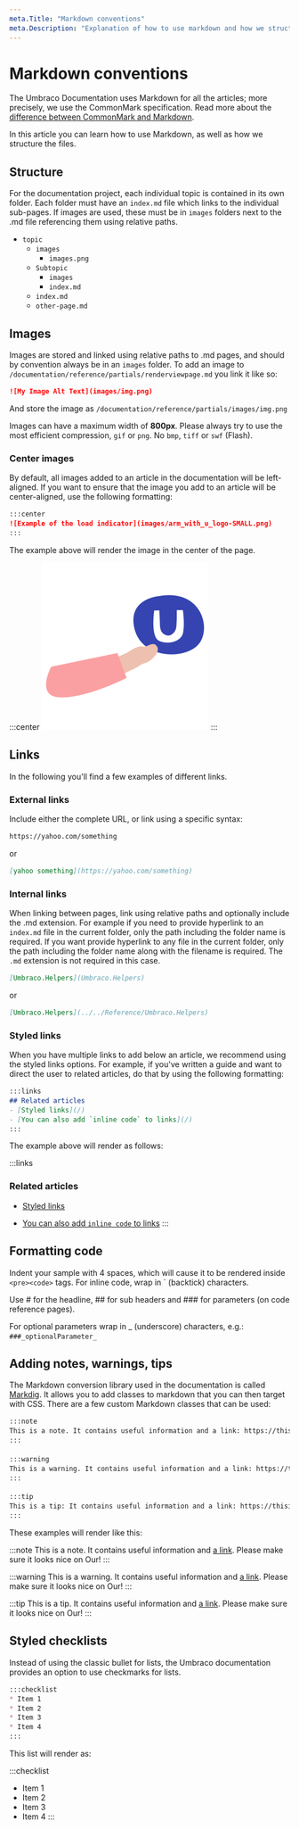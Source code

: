 ```yaml
---
meta.Title: "Markdown conventions"
meta.Description: "Explanation of how to use markdown and how we structure the files."
---
```


# Markdown conventions

The Umbraco Documentation uses Markdown for all the articles; more precisely, we use the CommonMark specification. Read more about the [difference between CommonMark and Markdown](https://commonmark.org/).

In this article you can learn how to use Markdown, as well as how we structure the files.

## Structure

For the documentation project, each individual topic is contained in its own folder.
Each folder must have an `index.md` file which links to the individual sub-pages. If images are used, these must be in `images` folders next to the .md file referencing them using relative paths.

* `topic`
  * `images`
    * `images.png`
  * `Subtopic`
    * `images`
    * `index.md`
  * `index.md`
  * `other-page.md`

## Images

Images are stored and linked using relative paths to .md pages, and should by convention always be in an `images` folder. To add an image to `/documentation/reference/partials/renderviewpage.md` you link it like so:

```markdown
![My Image Alt Text](images/img.png)
```

And store the image as `/documentation/reference/partials/images/img.png`

Images can have a maximum width of **800px**. Please always try to use the most efficient compression, `gif` or `png`. No `bmp`, `tiff` or `swf` (Flash).

### Center images

By default, all images added to an article in the documentation will be left-aligned. If you want to ensure that the image you add to an article will be center-aligned, use the following formatting:

```markdown
:::center
![Example of the load indicator](images/arm_with_u_logo-SMALL.png)
:::
```

The example above will render the image in the center of the page.

:::center
![Example of the load indicator](images/arm_with_u_logo-SMALL.png)
:::

## Links

In the following you'll find a few examples of different links.

### External links

Include either the complete URL, or link using a specific syntax:

```markdown
https://yahoo.com/something
```

or

```markdown
[yahoo something](https://yahoo.com/something)
```

### Internal links

When linking between pages, link using relative paths and optionally include the .md extension. 
For example if you need to provide hyperlink to an `index.md` file in the current folder, only the path including the folder name is required. If you want provide hyperlink to any file in the current folder, only the path including the folder name along with the filename is required. The `.md` extension is not required in this case.

```markdown
[Umbraco.Helpers](Umbraco.Helpers)
```

or

```markdown
[Umbraco.Helpers](../../Reference/Umbraco.Helpers)
```

### Styled links

When you have multiple links to add below an article, we recommend using the styled links options. For example, if you've written a guide and want to direct the user to related articles, do that by using the following formatting:

```markdown
:::links
## Related articles
- [Styled links](/)
- [You can also add `inline code` to links](/)
:::
```

The example above will render as follows:

:::links
### Related articles
* [Styled links](#)
- [You can also add `inline code` to links](#)
:::

## Formatting code

Indent your sample with 4 spaces, which will cause it to be rendered inside `<pre><code>` tags.
For inline code, wrap in ` (backtick) characters.

Use # for the headline, ## for sub headers and ### for parameters (on code reference pages).

For optional parameters wrap in _ (underscore) characters, e.g.:
`###_optionalParameter_`

## Adding notes, warnings, tips

The Markdown conversion library used in the documentation is called [Markdig](https://github.com/lunet-io/markdig). It allows you to add classes to markdown that you can then target with CSS. There are a few custom Markdown classes that can be used:

```markdown
:::note
This is a note. It contains useful information and a link: https://thisisalink.com/useful/resource. Please make sure it looks nice on Our!
:::

:::warning
This is a warning. It contains useful information and a link: https://thisisalink.com/useful/resource. Please make sure it looks nice on Our!
:::

:::tip
This is a tip: It contains useful information and a link: https://thisisalink.com/useful/resource. Please make sure it looks nice on Our!
:::
```

These examples will render like this:

:::note
This is a note. It contains useful information and [a link](https://thisisalink.com/useful/resource). Please make sure it looks nice on Our!
:::

:::warning
This is a warning. It contains useful information and [a link](https://thisisalink.com/useful/resource). Please make sure it looks nice on Our!
:::

:::tip
This is a tip. It contains useful information and [a link](https://thisisalink.com/useful/resource). Please make sure it looks nice on Our!
:::

## Styled checklists

Instead of using the classic bullet for lists, the Umbraco documentation provides an option to use checkmarks for lists.

```markdown
:::checklist
* Item 1
* Item 2
* Item 3
* Item 4
:::
```

This list will render as:

:::checklist
* Item 1
* Item 2
* Item 3
* Item 4
:::

